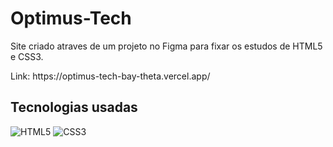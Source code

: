 <h1 text-align:center >Optimus-Tech</h1>

<p>Site criado atraves de um projeto no Figma para fixar os estudos de HTML5 e CSS3.</p>
<p>Link: https://optimus-tech-bay-theta.vercel.app/</p>

<h2>Tecnologias usadas</h2>

 ![HTML5](https://img.shields.io/badge/html5-%23E34F26.svg?style=for-the-badge&logo=html5&logoColor=white) ![CSS3](https://img.shields.io/badge/css3-%231572B6.svg?style=for-the-badge&logo=css3&logoColor=white)


